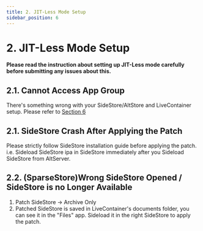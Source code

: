 ```yaml
---
title: 2. JIT-Less Mode Setup
sidebar_position: 6
---
```



# 2. JIT-Less Mode Setup

**Please read the instruction about setting up JIT-Less mode carefully before submitting any issues about this.**

## 2.1. Cannot Access App Group

There's something wrong with your SideStore/AltStore and LiveContainer setup. Please refer to [Section 6](https://github.com/khanhduytran0/LiveContainer/issues/265#issuecomment-2558409380)

## 2.1. SideStore Crash After Applying the Patch

Please strictly follow SideStore installation guide before applying the patch. i.e. Sideload SideStore ipa in SideStore immediately after you Sideload SideStore from AltServer.

## 2.2. (SparseStore)Wrong SideStore Opened / SideStore is no Longer Available

1. Patch SideStore -> Archive Only
2. Patched SideStore is saved in LiveContainer's documents folder, you can see it in the "Files" app. Sideload it in the right SideStore to apply the patch.

